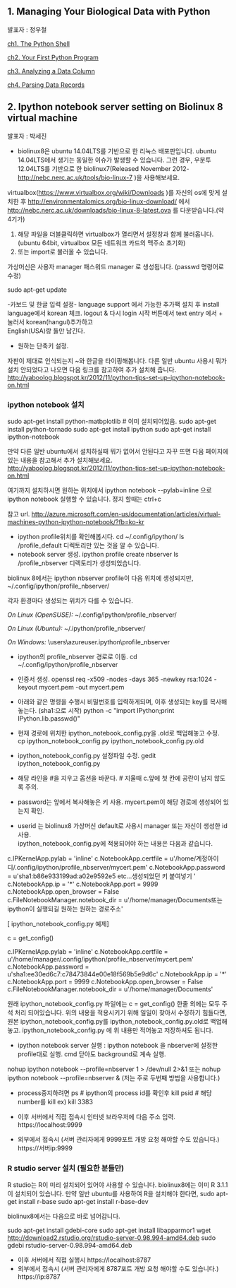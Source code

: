 ## 1. Managing Your Biological Data with Python
발표자 : 정우철

[ch1. The Python Shell](http://nbviewer.ipython.org/github/biopy/biopy.github.io/blob/master/notebook/Part2-1stWeek/1ThePythonShell.ipynb)

[ch2. Your First Python Program](http://nbviewer.ipython.org/github/biopy/biopy.github.io/blob/master/notebook/Part2-1stWeek/2YourFirstPythonProgram.ipynb)

[ch3. Analyzing a Data Column](http://nbviewer.ipython.org/github/biopy/biopy.github.io/blob/master/notebook/Part2-1stWeek/3AnalyzingDataColumn.ipynb)

[ch4. Parsing Data Records](http://nbviewer.ipython.org/github/biopy/biopy.github.io/blob/master/notebook/Part2-1stWeek/4ParsingDataRecords.ipynb)

## 2. Ipython notebook server setting on Biolinux 8 virtual machine
발표자 : 박세진 

* biolinux8은 ubuntu 14.04LTS를 기반으로 한 리눅스 배포판입니다. ubuntu 14.04LTS에서 생기는 동일한 이슈가 발생할 수 있습니다. 그런 경우, 우분투 12.04LTS를 기반으로 한 biolinux7(Released November 2012- http://nebc.nerc.ac.uk/tools/bio-linux-7 )을 사용해보세요.


virtualbox(https://www.virtualbox.org/wiki/Downloads )를 자신의 os에 맞게 설치한 후 
http://environmentalomics.org/bio-linux-download/ 에서 
http://nebc.nerc.ac.uk/downloads/bio-linux-8-latest.ova 를 다운받습니다.(약 4기가)
1. 해당 파일을 더블클릭하면 virtualbox가 열리면서 설정창과 함께 불러옵니다. 
(ubuntu 64bit, virtualbox 모든 네트워크 카드의 맥주소 초기화)
2. 또는 import로 불러올 수 있습니다. 

가상머신은 사용자 manager 패스워드 manager 로 생성됩니다. (passwd 명령어로 수정)

sudo apt-get update

-카보드 및 한글 입력 설정-
language support 에서  가능한 추가팩 설치 후 install language에서 korean 체크.
logout & 다시 login
시작 버튼에서 text entry 에서 + 눌러서 
korean(hangul)추가하고  
English(USA)랑 둘만 남긴다. 
- 원하는 단축키 설정. 

자판이 제대로 인식되는지 ~와 한글을 타이핑해봅니다. 
다른 일반 ubuntu 사용시 뭐가 설치 안되었다고 나오면 다음 링크를 참고하여 추가 설치해 줍니다.  
http://yaboolog.blogspot.kr/2012/11/python-tips-set-up-ipython-notebook-on.html

### ipython notebook 설치

sudo apt-get install python-matbplotlib # 이미 설치되어있음. 
sudo apt-get install python-tornado
sudo apt-get install ipython
sudo apt-get install ipython-notebook

만약 다른 일반 ubuntu에서 설치하실때 뭐가 없어서 안된다고 자꾸 뜨면 
다음 페이지에 있는 내용을 참고해서 추가 설치해보세요. 
http://yaboolog.blogspot.kr/2012/11/python-tips-set-up-ipython-notebook-on.html

여기까지 설치하시면 원하는 위치에서 
ipython notebook --pylab=inline 
으로 ipython notebook 실행할 수 있습니다. 
정지 할때는 ctrl+c

참고 url.
http://azure.microsoft.com/en-us/documentation/articles/virtual-machines-python-ipython-notebook/?fb=ko-kr  

* ipython profile위치를 확인해봅시다. 
cd ~/.config/ipython/
ls
/profile_default 디렉토리만 있는 것을 알 수 있습니다. 
* notebook server 생성.
ipython profile create nbserver
ls
/profile_nbserver 디렉토리가 생성되었습니다. 

biolinux 8에서는 ipython nbserver profile이 다음 위치에 생성되지만, 
~/.config/ipython/profile_nbserver/

각자 환경마다 생성되는 위치가 다를 수 있습니다.

*On Linux (OpenSUSE):*
~/.config/ipython/profile_nbserver/  

*On Linux (Ubuntu):*
~/.ipython/profile_nbserver/

*On Windows:*
\users\azureuser\.ipython\profile_nbserver


* ipython의 profile_nbserver 경로로 이동. 
cd ~/.config/ipython/profile_nbserver

* 인증서 생성.
openssl req -x509 -nodes -days 365 -newkey rsa:1024 -keyout mycert.pem -out mycert.pem
* 아래와 같은 명령을 수행시 비밀번호를 입력하게되며, 이후 생성되는 key를 복사해놓는다. (sha1:으로 시작)
python -c "import IPython;print IPython.lib.passwd()"

* 현재 경로에 위치한 ipython_notebook_config.py을 .old로 백업해놓고 수정.  
cp ipython_notebook_config.py ipython_notebook_config.py.old

* ipython_notebook_config.py 설정파일 수정. 
gedit ipython_notebook_config.py

* 해당 라인을 #을 지우고 옵션을 바꾼다. # 지울때 c.앞에 첫 칸에 공란이 남지 않도록 주의.
* password는 앞에서 복사해놓은 키 사용. mycert.pem이 해당 경로에 생성되어 있는지 확인.
* userid 는 biolinux8 가상머신 default로 사용시 manager 또는 자신이 생성한 id사용.  
ipython_notebook_config.py에 적용되어야 하는 내용은 다음과 같습니다. 

c.IPKernelApp.pylab = 'inline'
c.NotebookApp.certfile = u'/home/계정아이디/.config/ipython/profile_nbserver/mycert.pem'
c.NotebookApp.password = u'sha1:b86e933199ad:a02e9592e5 etc...생성되었던 키 붙여넣기  ' 
c.NotebookApp.ip = '*'
c.NotebookApp.port = 9999
c.NotebookApp.open_browser = False
c.FileNotebookManager.notebook_dir = u'/home/manager/Documents또는 ipython이 실행되길 원하는 원하는 경로주소' 

[ ipython_notebook_config.py 예제]

c = get_config()

c.IPKernelApp.pylab = 'inline'
c.NotebookApp.certfile = u'/home/manager/.config/ipython/profile_nbserver/mycert.pem'
c.NotebookApp.password = u'sha1:ee30ed6c7:c78473844e00e18f569b5e9d6c'
c.NotebookApp.ip = '*'
c.NotebookApp.port = 9999
c.NotebookApp.open_browser = False
c.FileNotebookManager.notebook_dir = u'/home/manager/Documents'

원래 ipython_notebook_config.py 파일에는 
c = get_config() 한줄 외에는 모두 주석 처리 되어있습니다. 
위의 내용을 적용시키기 위해 일일이 찾아서 수정하기 힘들다면, 
원본 ipython_notebook_config.py를 ipython_notebook_config.py.old로 백업해놓고.
ipython_notebook_config.py 에 위 내용만 적어놓고 저장하셔도 됩니다.

* ipython notebook server 실행 : ipython notebook 을 nbserver에 설정한 profile대로 실행. cmd 닫아도 background로 계속 실행. 

nohup ipython notebook --profile=nbserver 1 > /dev/null 2>&1
또는 
nohup ipython notebook --profile=nbserver &
(저는 주로 두번째 방법을 사용합니다.)

* process중지하려면 
ps # ipython의 process id를 확인후 
kill psid # 해당 number를 kill  ex) kill 3383

* 이후 서버에서 직접 접속시 인터넷 브라우저에 다음 주소 입력. 
https://localhost:9999
* 외부에서 접속시 (서버 관리자에게 9999포트 개방 요청 해야할 수도 있습니다.)
https://서버ip:9999

### R studio server 설치 (필요한 분들만)
R studio는 R이 미리 설치되어 있어야 사용할 수 있습니다. 
biolinux8에는 이미 R 3.1.1이 설치되어 있습니다. 
만약 일반 ubuntu를 사용하여 R을 설치해야 한다면,
sudo apt-get install r-base
sudo apt-get install r-base-dev

biolinux8에서는 다음으로 바로 넘어갑니다. 

sudo apt-get install gdebi-core
sudo apt-get install libapparmor1
wget http://download2.rstudio.org/rstudio-server-0.98.994-amd64.deb
sudo gdebi rstudio-server-0.98.994-amd64.deb

* 이후 서버에서 직접 실행시 
https://localhost:8787
* 외부에서 접속시 (서버 관리자에게 8787포트 개방 요청 해야할 수도 있습니다.)
https://ip:8787
